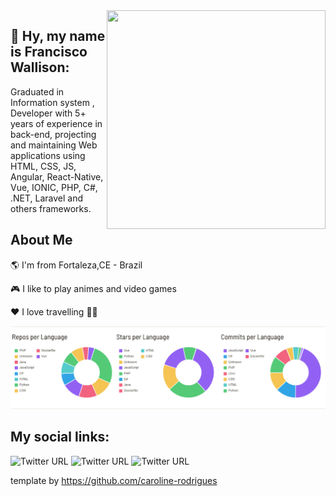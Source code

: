 <img align="right" width="350" height="350" src="https://images-wixmp-ed30a86b8c4ca887773594c2.wixmp.com/f/8e63cca8-854d-4d97-89b0-cf5adff80b57/dc4nfaw-83f92bd4-f998-48c8-b20e-94d48d46a0c0.gif?token=eyJ0eXAiOiJKV1QiLCJhbGciOiJIUzI1NiJ9.eyJzdWIiOiJ1cm46YXBwOiIsImlzcyI6InVybjphcHA6Iiwib2JqIjpbW3sicGF0aCI6IlwvZlwvOGU2M2NjYTgtODU0ZC00ZDk3LTg5YjAtY2Y1YWRmZjgwYjU3XC9kYzRuZmF3LTgzZjkyYmQ0LWY5OTgtNDhjOC1iMjBlLTk0ZDQ4ZDQ2YTBjMC5naWYifV1dLCJhdWQiOlsidXJuOnNlcnZpY2U6ZmlsZS5kb3dubG9hZCJdfQ.61Mxus0VpuVGYLcn4ns2PgrgkJbpnmMn8cgyz91bOa8">


## 👋  Hy, my name is Francisco Wallison:  

Graduated in Information system
, Developer with 5+ years of experience in back-end, projecting and maintaining Web applications using HTML, CSS, JS, Angular, React-Native, Vue, IONIC, PHP, C#, .NET, Laravel and others frameworks.


## About Me

🌎 I'm from Fortaleza,CE - Brazil

🎮 I like to play animes and video games

❤️ I love travelling 🛫🛬

![profile-summary-for-github](https://github.com/FranciscoWallison/FranciscoWallison/blob/master/Sem%20t%C3%ADtulo.png)


## My social links:

![Twitter URL](https://img.shields.io/twitter/url?color=%2300FFFF&label=linkedin&logo=linkedin&style=for-the-badge&url=https://www.linkedin.com/in/wallison-francisco/)
![Twitter URL](https://img.shields.io/twitter/url?color=%231E90FF&label=Twitter&logo=twitter&style=for-the-badge&url=https://twitter.com/chicowall)
![Twitter URL](https://img.shields.io/twitter/url?color=%23FF1493&label=instagram&logo=instagram&style=for-the-badge&url=https://www.instagram.com/w.allison.sousa/) 




template by https://github.com/caroline-rodrigues


